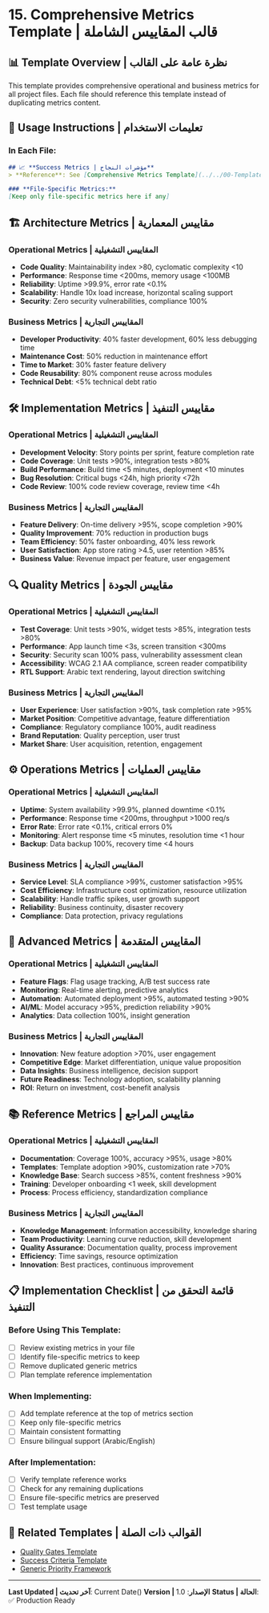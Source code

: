 # 15. Comprehensive Metrics Template | قالب المقاييس الشاملة

## 📊 **Template Overview | نظرة عامة على القالب**

This template provides comprehensive operational and business metrics for all project files. Each file should reference this template instead of duplicating metrics content.

## 🎯 **Usage Instructions | تعليمات الاستخدام**

### **In Each File:**
```markdown
## 📈 **Success Metrics | مؤشرات النجاح**
> **Reference**: See [Comprehensive Metrics Template](../../00-Templates/15_Comprehensive_Metrics_Template.md) for topic-specific metrics.

### **File-Specific Metrics:**
[Keep only file-specific metrics here if any]
```

## 🏗️ **Architecture Metrics | مقاييس المعمارية**

### **Operational Metrics | المقاييس التشغيلية**
- **Code Quality**: Maintainability index >80, cyclomatic complexity <10
- **Performance**: Response time <200ms, memory usage <100MB
- **Reliability**: Uptime >99.9%, error rate <0.1%
- **Scalability**: Handle 10x load increase, horizontal scaling support
- **Security**: Zero security vulnerabilities, compliance 100%

### **Business Metrics | المقاييس التجارية**
- **Developer Productivity**: 40% faster development, 60% less debugging time
- **Maintenance Cost**: 50% reduction in maintenance effort
- **Time to Market**: 30% faster feature delivery
- **Code Reusability**: 80% component reuse across modules
- **Technical Debt**: <5% technical debt ratio

## 🛠️ **Implementation Metrics | مقاييس التنفيذ**

### **Operational Metrics | المقاييس التشغيلية**
- **Development Velocity**: Story points per sprint, feature completion rate
- **Code Coverage**: Unit tests >90%, integration tests >80%
- **Build Performance**: Build time <5 minutes, deployment <10 minutes
- **Bug Resolution**: Critical bugs <24h, high priority <72h
- **Code Review**: 100% code review coverage, review time <4h

### **Business Metrics | المقاييس التجارية**
- **Feature Delivery**: On-time delivery >95%, scope completion >90%
- **Quality Improvement**: 70% reduction in production bugs
- **Team Efficiency**: 50% faster onboarding, 40% less rework
- **User Satisfaction**: App store rating >4.5, user retention >85%
- **Business Value**: Revenue impact per feature, user engagement

## 🔍 **Quality Metrics | مقاييس الجودة**

### **Operational Metrics | المقاييس التشغيلية**
- **Test Coverage**: Unit tests >90%, widget tests >85%, integration tests >80%
- **Performance**: App launch time <3s, screen transition <300ms
- **Security**: Security scan 100% pass, vulnerability assessment clean
- **Accessibility**: WCAG 2.1 AA compliance, screen reader compatibility
- **RTL Support**: Arabic text rendering, layout direction switching

### **Business Metrics | المقاييس التجارية**
- **User Experience**: User satisfaction >90%, task completion rate >95%
- **Market Position**: Competitive advantage, feature differentiation
- **Compliance**: Regulatory compliance 100%, audit readiness
- **Brand Reputation**: Quality perception, user trust
- **Market Share**: User acquisition, retention, engagement

## ⚙️ **Operations Metrics | مقاييس العمليات**

### **Operational Metrics | المقاييس التشغيلية**
- **Uptime**: System availability >99.9%, planned downtime <0.1%
- **Performance**: Response time <200ms, throughput >1000 req/s
- **Error Rate**: Error rate <0.1%, critical errors 0%
- **Monitoring**: Alert response time <5 minutes, resolution time <1 hour
- **Backup**: Data backup 100%, recovery time <4 hours

### **Business Metrics | المقاييس التجارية**
- **Service Level**: SLA compliance >99%, customer satisfaction >95%
- **Cost Efficiency**: Infrastructure cost optimization, resource utilization
- **Scalability**: Handle traffic spikes, user growth support
- **Reliability**: Business continuity, disaster recovery
- **Compliance**: Data protection, privacy regulations

## 🚀 **Advanced Metrics | المقاييس المتقدمة**

### **Operational Metrics | المقاييس التشغيلية**
- **Feature Flags**: Flag usage tracking, A/B test success rate
- **Monitoring**: Real-time alerting, predictive analytics
- **Automation**: Automated deployment >95%, automated testing >90%
- **AI/ML**: Model accuracy >95%, prediction reliability >90%
- **Analytics**: Data collection 100%, insight generation

### **Business Metrics | المقاييس التجارية**
- **Innovation**: New feature adoption >70%, user engagement
- **Competitive Edge**: Market differentiation, unique value proposition
- **Data Insights**: Business intelligence, decision support
- **Future Readiness**: Technology adoption, scalability planning
- **ROI**: Return on investment, cost-benefit analysis

## 📚 **Reference Metrics | مقاييس المراجع**

### **Operational Metrics | المقاييس التشغيلية**
- **Documentation**: Coverage 100%, accuracy >95%, usage >80%
- **Templates**: Template adoption >90%, customization rate >70%
- **Knowledge Base**: Search success >85%, content freshness >90%
- **Training**: Developer onboarding <1 week, skill development
- **Process**: Process efficiency, standardization compliance

### **Business Metrics | المقاييس التجارية**
- **Knowledge Management**: Information accessibility, knowledge sharing
- **Team Productivity**: Learning curve reduction, skill development
- **Quality Assurance**: Documentation quality, process improvement
- **Efficiency**: Time savings, resource optimization
- **Innovation**: Best practices, continuous improvement

## 📋 **Implementation Checklist | قائمة التحقق من التنفيذ**

### **Before Using This Template:**
- [ ] Review existing metrics in your file
- [ ] Identify file-specific metrics to keep
- [ ] Remove duplicated generic metrics
- [ ] Plan template reference implementation

### **When Implementing:**
- [ ] Add template reference at the top of metrics section
- [ ] Keep only file-specific metrics
- [ ] Maintain consistent formatting
- [ ] Ensure bilingual support (Arabic/English)

### **After Implementation:**
- [ ] Verify template reference works
- [ ] Check for any remaining duplications
- [ ] Ensure file-specific metrics are preserved
- [ ] Test template usage

## 🔗 **Related Templates | القوالب ذات الصلة**

- [Quality Gates Template](03_Quality_Gates_Template.md)
- [Success Criteria Template](06_Success_Criteria_Template.md)
- [Generic Priority Framework](13_Generic_Priority_Framework.md)

---

**Last Updated | آخر تحديث**: Current Date()
**Version | الإصدار**: 1.0
**Status | الحالة**: ✅ Production Ready
